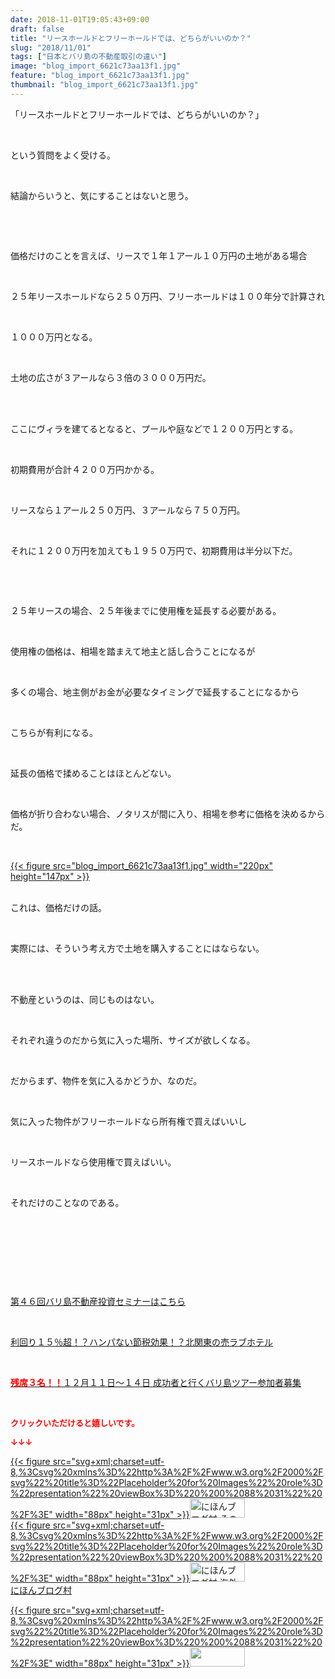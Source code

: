 ```yaml
---
date: 2018-11-01T19:05:43+09:00
draft: false
title: "リースホールドとフリーホールドでは、どちらがいいのか？"
slug: "2018/11/01"
tags: ["日本とバリ島の不動産取引の違い"]
image: "blog_import_6621c73aa13f1.jpg"
feature: "blog_import_6621c73aa13f1.jpg"
thumbnail: "blog_import_6621c73aa13f1.jpg"
---
```

<p>「リースホールドとフリーホールドでは、どちらがいいのか？」</p><p> </p><p>という質問をよく受ける。</p><p> </p><p>結論からいうと、気にすることはないと思う。</p><p> </p><p> </p><p>価格だけのことを言えば、リースで１年１アール１０万円の土地がある場合</p><p> </p><p>２５年リースホールドなら２５０万円、フリーホールドは１００年分で計算され</p><p> </p><p>１０００万円となる。</p><p> </p><p>土地の広さが３アールなら３倍の３０００万円だ。</p><p> </p><p><br/>ここにヴィラを建てるとなると、プールや庭などで１２００万円とする。</p><p> </p><p>初期費用が合計４２００万円かかる。</p><p> </p><p>リースなら１アール２５０万円、３アールなら７５０万円。</p><p> </p><p>それに１２００万円を加えても１９５０万円で、初期費用は半分以下だ。</p><p> </p><p> </p><p>２５年リースの場合、２５年後までに使用権を延長する必要がある。</p><p> </p><p>使用権の価格は、相場を踏まえて地主と話し合うことになるが</p><p> </p><p>多くの場合、地主側がお金が必要なタイミングで延長することになるから</p><p> </p><p>こちらが有利になる。</p><p> </p><p>延長の価格で揉めることはほとんどない。</p><p> </p><p>価格が折り合わない場合、ノタリスが間に入り、相場を参考に価格を決めるからだ。</p><p> </p><p><a href="blog_import_6621c73aa13f1.jpg">{{< figure src="blog_import_6621c73aa13f1.jpg" width="220px" height="147px" >}}</a></p><p><br/>これは、価格だけの話。</p><p> </p><p>実際には、そういう考え方で土地を購入することにはならない。</p><p> </p><p><br/>不動産というのは、同じものはない。</p><p> </p><p>それぞれ違うのだから気に入った場所、サイズが欲しくなる。</p><p> </p><p>だからまず、物件を気に入るかどうか、なのだ。</p><p> </p><p>気に入った物件がフリーホールドなら所有権で買えばいいし</p><p> </p><p>リースホールドなら使用権で買えばいい。</p><p> </p><p>それだけのことなのである。</p><p> </p><p> </p><p> </p><p> </p><p><a href="iin.co.jp" target="_blank">第４６回バリ島不動産投資セミナーはこちら</a></p><p> </p><p><a href="https://ameblo.jp/baliclub/entry-12415347172.html" target="_blank">利回り１５％超！？ハンパない節税効果！？北関東の売ラブホテル</a></p><p> </p><p><a href="https://ameblo.jp/baliclub/entry-12410059910.html" target="_blank"><span style="font-weight: bold;"><span style="color: rgb(255, 0, 0);">残席３名！！</span></span>１２月１１日～１４日 成功者と行くバリ島ツアー参加者募集</a></p><p> </p><p><font color="#ff0000" size="2"><strong>クリックいただけると嬉しいです。</strong></font></p><p><font color="#ff0000" size="2"><strong>↓↓↓</strong></font></p><p><a href="ranking.html?p_cid=01260127" id="&amp;blogmura_banner" target="_blank">{{< figure src="svg+xml;charset=utf-8,%3Csvg%20xmlns%3D%22http%3A%2F%2Fwww.w3.org%2F2000%2Fsvg%22%20title%3D%22Placeholder%20for%20Images%22%20role%3D%22presentation%22%20viewBox%3D%220%200%2088%2031%22%20%2F%3E" width="88px" height="31px" >}}<noscript><img alt="にほんブログ村 その他生活ブログ 不動産投資へ" border="0" height="31" src="https://img-proxy.blog-video.jp/images?url=http%3A%2F%2Flife.blogmura.com%2Fhudousantoushi%2Fimg%2Fhudousantoushi88_31.gif" width="88"></noscript></a><br/><a href="ranking.html?p_cid=01260127" target="_blank">{{< figure src="svg+xml;charset=utf-8,%3Csvg%20xmlns%3D%22http%3A%2F%2Fwww.w3.org%2F2000%2Fsvg%22%20title%3D%22Placeholder%20for%20Images%22%20role%3D%22presentation%22%20viewBox%3D%220%200%2088%2031%22%20%2F%3E" width="88px" height="31px" >}}<noscript><img alt="にほんブログ村 海外生活ブログ バリ島情報へ" border="0" height="31" src="https://img-proxy.blog-video.jp/images?url=http%3A%2F%2Foverseas.blogmura.com%2Fbali%2Fimg%2Fbali88_31.gif" width="88"></noscript></a><br/><a href="ranking.html?p_cid=01260127" target="_blank">にほんブログ村</a></p><p><a href="link.php?1804582" title="人気ブログランキングへ">{{< figure src="svg+xml;charset=utf-8,%3Csvg%20xmlns%3D%22http%3A%2F%2Fwww.w3.org%2F2000%2Fsvg%22%20title%3D%22Placeholder%20for%20Images%22%20role%3D%22presentation%22%20viewBox%3D%220%200%2088%2031%22%20%2F%3E" width="88px" height="31px" >}}<noscript><img border="0" height="31" src="https://blog.with2.net/img/banner/banner_22.gif" width="88"></noscript></a></p><p> </p>

